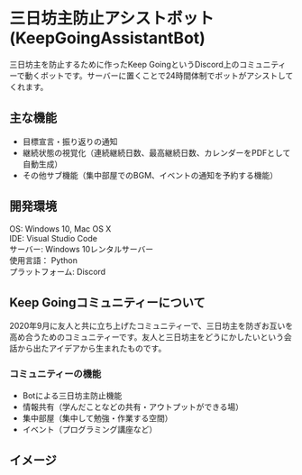 # 三日坊主防止アシストボット(KeepGoingAssistantBot)
三日坊主を防止するために作ったKeep GoingというDiscord上のコミュニティーで動くボットです。サーバーに置くことで24時間体制でボットがアシストしてくれます。

## 主な機能
* 目標宣言・振り返りの通知    
* 継続状態の視覚化（連続継続日数、最高継続日数、カレンダーをPDFとして自動生成）
* その他サブ機能（集中部屋でのBGM、イベントの通知を予約する機能）

## 開発環境
OS: Windows 10, Mac OS X  
IDE: Visual Studio Code   
サーバー: Windows 10レンタルサーバー  
使用言語： Python  
プラットフォーム: Discord     


## Keep Goingコミュニティーについて
2020年9月に友人と共に立ち上げたコミュニティーで、三日坊主を防ぎお互いを高め合うためのコミュニティーです。友人と三日坊主をどうにかしたいという会話から出たアイデアから生まれたものです。

### コミュニティーの機能
* Botによる三日坊主防止機能
* 情報共有（学んだことなどの共有・アウトプットができる場）
* 集中部屋（集中して勉強・作業する空間）
* イベント（プログラミング講座など）

## イメージ
